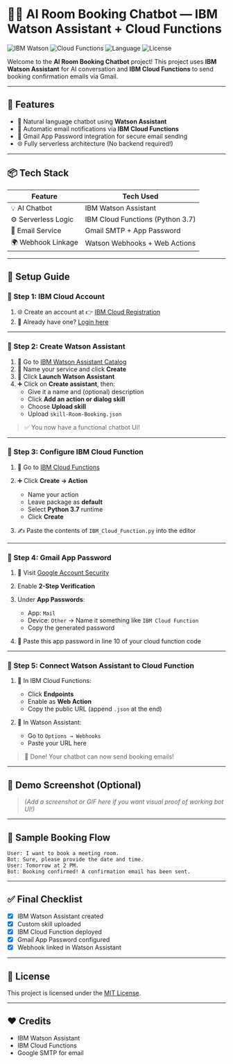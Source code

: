 # 🏨💬 AI Room Booking Chatbot — IBM Watson Assistant + Cloud Functions

![IBM Watson](https://img.shields.io/badge/Powered%20by-IBM%20Watson-blue?style=for-the-badge&logo=ibm)
![Cloud Functions](https://img.shields.io/badge/Cloud%20Functions-Enabled-brightgreen?style=for-the-badge&logo=ibmcloud)
![Language](https://img.shields.io/badge/Python-3.7-blue.svg?style=for-the-badge&logo=python)
![License](https://img.shields.io/badge/License-MIT-purple?style=for-the-badge)

Welcome to the **AI Room Booking Chatbot** project! This project uses **IBM Watson Assistant** for AI conversation and **IBM Cloud Functions** to send booking confirmation emails via Gmail.

---

## 🚀 Features

- 💬 Natural language chatbot using **Watson Assistant**
- 📧 Automatic email notifications via **IBM Cloud Functions**
- 🔐 Gmail App Password integration for secure email sending
- 🌐 Fully serverless architecture (No backend required!)

---

## 📦 Tech Stack

| Feature           | Tech Used                       |
|------------------|----------------------------------|
| 💡 AI Chatbot     | IBM Watson Assistant             |
| ⚙️ Serverless Logic | IBM Cloud Functions (Python 3.7) |
| 📧 Email Service   | Gmail SMTP + App Password        |
| 🌍 Webhook Linkage | Watson Webhooks + Web Actions    |

---

## 📝 Setup Guide

### 🔹 Step 1: IBM Cloud Account

1. 🌐 Create an account at 👉 [IBM Cloud Registration](https://cloud.ibm.com/registration)
2. 🔐 Already have one? [Login here](https://cloud.ibm.com/login)

---

### 🔹 Step 2: Create Watson Assistant

1. 🚀 Go to [IBM Watson Assistant Catalog](https://cloud.ibm.com/catalog/services/watson-assistant)
2. 🧠 Name your service and click **Create**
3. 🔧 Click **Launch Watson Assistant**
4. ➕ Click on **Create assistant**, then:
   - Give it a name and (optional) description
   - Click **Add an action or dialog skill**
   - Choose **Upload skill**
   - Upload `skill-Room-Booking.json`

> ✅ You now have a functional chatbot UI!

---

### 🔹 Step 3: Configure IBM Cloud Function

1. 🧭 Go to [IBM Cloud Functions](https://cloud.ibm.com/functions/actions)
2. ➕ Click **Create → Action**
   - Name your action
   - Leave package as **default**
   - Select **Python 3.7** runtime
   - Click **Create**

3. ✍ Paste the contents of `IBM_Cloud_Function.py` into the editor

---

### 🔹 Step 4: Gmail App Password

1. 🔐 Visit [Google Account Security](https://myaccount.google.com/security)
2. Enable **2-Step Verification**
3. Under **App Passwords**:
   - App: `Mail`
   - Device: `Other` → Name it something like `IBM Cloud Function`
   - Copy the generated password

4. 🔧 Paste this app password in line 10 of your cloud function code

---

### 🔹 Step 5: Connect Watson Assistant to Cloud Function

1. 🔗 In IBM Cloud Functions:
   - Click **Endpoints**
   - Enable as **Web Action**
   - Copy the public URL (append `.json` at the end)

2. 🔁 In Watson Assistant:
   - Go to `Options → Webhooks`
   - Paste your URL here

> 🥳 Done! Your chatbot can now send booking emails!

---

## 📸 Demo Screenshot (Optional)

> _(Add a screenshot or GIF here if you want visual proof of working bot UI!)_

---

## 🧪 Sample Booking Flow

```
User: I want to book a meeting room.
Bot: Sure, please provide the date and time.
User: Tomorrow at 2 PM.
Bot: Booking confirmed! A confirmation email has been sent.
```

---

## ✅ Final Checklist

- [x] IBM Watson Assistant created
- [x] Custom skill uploaded
- [x] IBM Cloud Function deployed
- [x] Gmail App Password configured
- [x] Webhook linked in Watson Assistant

---

## 📄 License

This project is licensed under the [MIT License](LICENSE).

---

## ❤️ Credits

- IBM Watson Assistant
- IBM Cloud Functions
- Google SMTP for email
